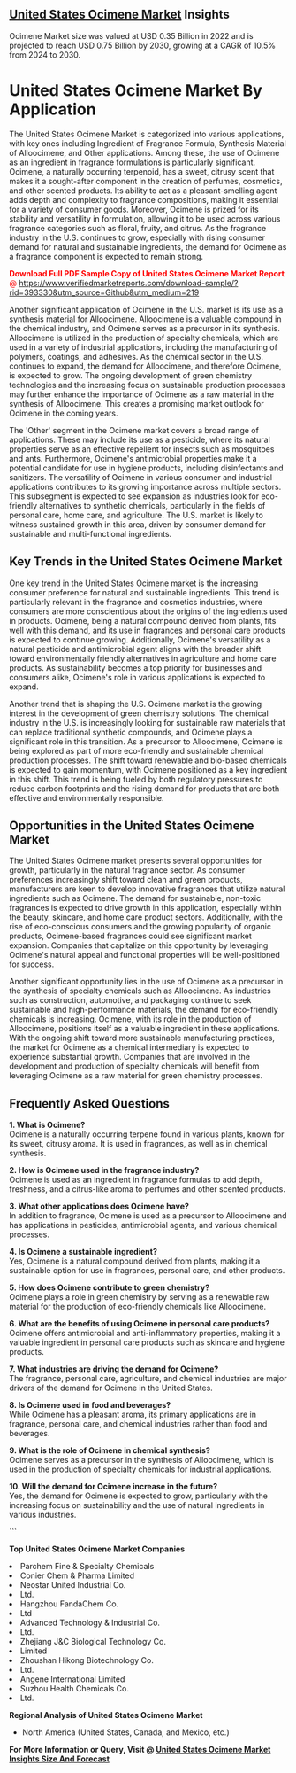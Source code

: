 <h2><a href="https://www.verifiedmarketreports.com/download-sample/?rid=393330&amp;utm_source=Github&amp;utm_medium=219" target="_blank">United States Ocimene Market</a> Insights</h2><p>Ocimene Market size was valued at USD 0.35 Billion in 2022 and is projected to reach USD 0.75 Billion by 2030, growing at a CAGR of 10.5% from 2024 to 2030.</p><p> <h1>United States Ocimene Market By Application</h1> <p>The United States Ocimene Market is categorized into various applications, with key ones including Ingredient of Fragrance Formula, Synthesis Material of Alloocimene, and Other applications. Among these, the use of Ocimene as an ingredient in fragrance formulations is particularly significant. Ocimene, a naturally occurring terpenoid, has a sweet, citrusy scent that makes it a sought-after component in the creation of perfumes, cosmetics, and other scented products. Its ability to act as a pleasant-smelling agent adds depth and complexity to fragrance compositions, making it essential for a variety of consumer goods. Moreover, Ocimene is prized for its stability and versatility in formulation, allowing it to be used across various fragrance categories such as floral, fruity, and citrus. As the fragrance industry in the U.S. continues to grow, especially with rising consumer demand for natural and sustainable ingredients, the demand for Ocimene as a fragrance component is expected to remain strong. <p><span class=""><span style="color: #ff0000;"><strong>Download Full PDF Sample Copy of United States Ocimene Market Report</strong> @ </span><a href="https://www.verifiedmarketreports.com/download-sample/?rid=393330&amp;utm_source=Github&amp;utm_medium=219" target="_blank">https://www.verifiedmarketreports.com/download-sample/?rid=393330&amp;utm_source=Github&amp;utm_medium=219</a></span></p></p> <p>Another significant application of Ocimene in the U.S. market is its use as a synthesis material for Alloocimene. Alloocimene is a valuable compound in the chemical industry, and Ocimene serves as a precursor in its synthesis. Alloocimene is utilized in the production of specialty chemicals, which are used in a variety of industrial applications, including the manufacturing of polymers, coatings, and adhesives. As the chemical sector in the U.S. continues to expand, the demand for Alloocimene, and therefore Ocimene, is expected to grow. The ongoing development of green chemistry technologies and the increasing focus on sustainable production processes may further enhance the importance of Ocimene as a raw material in the synthesis of Alloocimene. This creates a promising market outlook for Ocimene in the coming years. <p>The 'Other' segment in the Ocimene market covers a broad range of applications. These may include its use as a pesticide, where its natural properties serve as an effective repellent for insects such as mosquitoes and ants. Furthermore, Ocimene's antimicrobial properties make it a potential candidate for use in hygiene products, including disinfectants and sanitizers. The versatility of Ocimene in various consumer and industrial applications contributes to its growing importance across multiple sectors. This subsegment is expected to see expansion as industries look for eco-friendly alternatives to synthetic chemicals, particularly in the fields of personal care, home care, and agriculture. The U.S. market is likely to witness sustained growth in this area, driven by consumer demand for sustainable and multi-functional ingredients. <h2>Key Trends in the United States Ocimene Market</h2> <p>One key trend in the United States Ocimene market is the increasing consumer preference for natural and sustainable ingredients. This trend is particularly relevant in the fragrance and cosmetics industries, where consumers are more conscientious about the origins of the ingredients used in products. Ocimene, being a natural compound derived from plants, fits well with this demand, and its use in fragrances and personal care products is expected to continue growing. Additionally, Ocimene's versatility as a natural pesticide and antimicrobial agent aligns with the broader shift toward environmentally friendly alternatives in agriculture and home care products. As sustainability becomes a top priority for businesses and consumers alike, Ocimene's role in various applications is expected to expand. <p>Another trend that is shaping the U.S. Ocimene market is the growing interest in the development of green chemistry solutions. The chemical industry in the U.S. is increasingly looking for sustainable raw materials that can replace traditional synthetic compounds, and Ocimene plays a significant role in this transition. As a precursor to Alloocimene, Ocimene is being explored as part of more eco-friendly and sustainable chemical production processes. The shift toward renewable and bio-based chemicals is expected to gain momentum, with Ocimene positioned as a key ingredient in this shift. This trend is being fueled by both regulatory pressures to reduce carbon footprints and the rising demand for products that are both effective and environmentally responsible. <h2>Opportunities in the United States Ocimene Market</h2> <p>The United States Ocimene market presents several opportunities for growth, particularly in the natural fragrance sector. As consumer preferences increasingly shift toward clean and green products, manufacturers are keen to develop innovative fragrances that utilize natural ingredients such as Ocimene. The demand for sustainable, non-toxic fragrances is expected to drive growth in this application, especially within the beauty, skincare, and home care product sectors. Additionally, with the rise of eco-conscious consumers and the growing popularity of organic products, Ocimene-based fragrances could see significant market expansion. Companies that capitalize on this opportunity by leveraging Ocimene's natural appeal and functional properties will be well-positioned for success. <p>Another significant opportunity lies in the use of Ocimene as a precursor in the synthesis of specialty chemicals such as Alloocimene. As industries such as construction, automotive, and packaging continue to seek sustainable and high-performance materials, the demand for eco-friendly chemicals is increasing. Ocimene, with its role in the production of Alloocimene, positions itself as a valuable ingredient in these applications. With the ongoing shift toward more sustainable manufacturing practices, the market for Ocimene as a chemical intermediary is expected to experience substantial growth. Companies that are involved in the development and production of specialty chemicals will benefit from leveraging Ocimene as a raw material for green chemistry processes. <h2>Frequently Asked Questions</h2> <p><strong>1. What is Ocimene?</strong><br> Ocimene is a naturally occurring terpene found in various plants, known for its sweet, citrusy aroma. It is used in fragrances, as well as in chemical synthesis.</p> <p><strong>2. How is Ocimene used in the fragrance industry?</strong><br> Ocimene is used as an ingredient in fragrance formulas to add depth, freshness, and a citrus-like aroma to perfumes and other scented products.</p> <p><strong>3. What other applications does Ocimene have?</strong><br> In addition to fragrance, Ocimene is used as a precursor to Alloocimene and has applications in pesticides, antimicrobial agents, and various chemical processes.</p> <p><strong>4. Is Ocimene a sustainable ingredient?</strong><br> Yes, Ocimene is a natural compound derived from plants, making it a sustainable option for use in fragrances, personal care, and other products.</p> <p><strong>5. How does Ocimene contribute to green chemistry?</strong><br> Ocimene plays a role in green chemistry by serving as a renewable raw material for the production of eco-friendly chemicals like Alloocimene.</p> <p><strong>6. What are the benefits of using Ocimene in personal care products?</strong><br> Ocimene offers antimicrobial and anti-inflammatory properties, making it a valuable ingredient in personal care products such as skincare and hygiene products.</p> <p><strong>7. What industries are driving the demand for Ocimene?</strong><br> The fragrance, personal care, agriculture, and chemical industries are major drivers of the demand for Ocimene in the United States.</p> <p><strong>8. Is Ocimene used in food and beverages?</strong><br> While Ocimene has a pleasant aroma, its primary applications are in fragrance, personal care, and chemical industries rather than food and beverages.</p> <p><strong>9. What is the role of Ocimene in chemical synthesis?</strong><br> Ocimene serves as a precursor in the synthesis of Alloocimene, which is used in the production of specialty chemicals for industrial applications.</p> <p><strong>10. Will the demand for Ocimene increase in the future?</strong><br> Yes, the demand for Ocimene is expected to grow, particularly with the increasing focus on sustainability and the use of natural ingredients in various industries.</p> ```</p><p><strong>Top United States Ocimene Market Companies</strong></p><div data-test-id=""><p><li>Parchem Fine & Specialty Chemicals</li><li> Conier Chem & Pharma Limited</li><li> Neostar United Industrial Co.</li><li> Ltd.</li><li> Hangzhou FandaChem Co.</li><li>Ltd</li><li> Advanced Technology & Industrial Co.</li><li> Ltd.</li><li> Zhejiang J&C Biological Technology Co.</li><li>Limited</li><li> Zhoushan Hikong Biotechnology Co.</li><li>Ltd.</li><li> Angene International Limited</li><li> Suzhou Health Chemicals Co.</li><li> Ltd.</li></p><div><strong>Regional Analysis of&nbsp;United States Ocimene Market</strong></div><ul><li dir="ltr"><p dir="ltr">North America&nbsp;(United States, Canada, and Mexico, etc.)</p></li></ul><p><strong>For More Information or Query, Visit @&nbsp;</strong><strong><a href="https://www.verifiedmarketreports.com/product/ocimene-market/?utm_source=Github&amp;utm_medium=219" target="_blank">United States Ocimene Market Insights Size And Forecast</a></strong></p></div>
